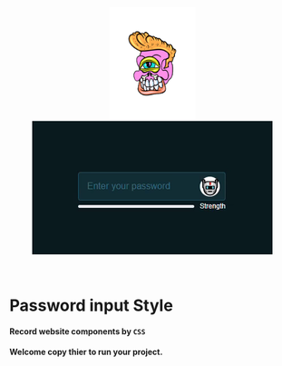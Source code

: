 <div style='margin: auto;width:30%'>
  <a href="https://linktr.ee/evileye0666" target="_blank"><img src="../../Images/Neal.png" alt=""></a>
</div>
<div style='margin: auto;display:flex;justify-content:center'>
  <img src="./Images/PWD_input.gif" style="" alt="">
</div>
<br/><br/>
<h1>Password input Style</h1>
<h4>Record website components by <code>CSS</code></h4>
<h4>Welcome copy thier to run your project.</h4>
<br/>
